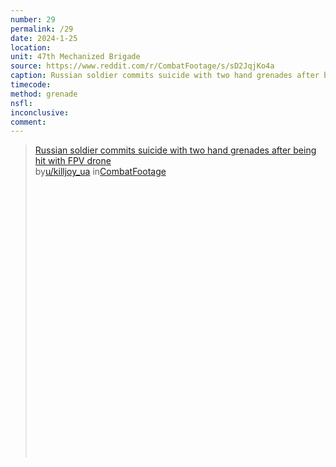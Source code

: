```yaml
---
number: 29
permalink: /29
date: 2024-1-25
location:
unit: 47th Mechanized Brigade
source: https://www.reddit.com/r/CombatFootage/s/sD2JqjKo4a
caption: Russian soldier commits suicide with two hand grenades after being hit with FPV drone. He prepares them before the drone strikes
timecode:
method: grenade
nsfl:
inconclusive:
comment: 
---
```

<blockquote class="reddit-embed-bq" style="height:500px" data-embed-height="566"><a href="https://www.reddit.com/r/CombatFootage/comments/19f5hbn/russian_soldier_commits_suicide_with_two_hand/">Russian soldier commits suicide with two hand grenades after being hit with FPV drone</a><br> by<a href="https://www.reddit.com/user/killjoy_ua/">u/killjoy_ua</a> in<a href="https://www.reddit.com/r/CombatFootage/">CombatFootage</a></blockquote><script async="" src="https://embed.reddit.com/widgets.js" charset="UTF-8"></script>